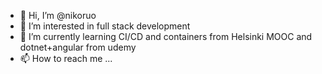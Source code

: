 - 👋 Hi, I’m @nikoruo
- 👀 I’m interested in full stack development
- 🌱 I’m currently learning CI/CD and containers from Helsinki MOOC and dotnet+angular from udemy
- 📫 How to reach me ...

<!---
nikoruo/nikoruo is a ✨ special ✨ repository because its `README.md` (this file) appears on your GitHub profile.
You can click the Preview link to take a look at your changes.

- 💞️ I’m looking for new opportunities
--->
